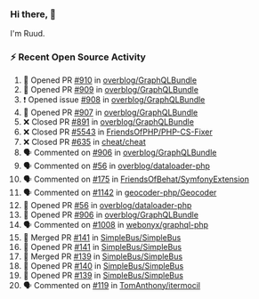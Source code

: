 ### Hi there, 👋

I'm Ruud.
 
### :zap: Recent Open Source Activity

<!--START_SECTION:activity-->
1. 💪 Opened PR [#910](https://github.com/overblog/GraphQLBundle/pull/910) in [overblog/GraphQLBundle](https://github.com/overblog/GraphQLBundle)
2. 💪 Opened PR [#909](https://github.com/overblog/GraphQLBundle/pull/909) in [overblog/GraphQLBundle](https://github.com/overblog/GraphQLBundle)
3. ❗️ Opened issue [#908](https://github.com/overblog/GraphQLBundle/issues/908) in [overblog/GraphQLBundle](https://github.com/overblog/GraphQLBundle)
4. 💪 Opened PR [#907](https://github.com/overblog/GraphQLBundle/pull/907) in [overblog/GraphQLBundle](https://github.com/overblog/GraphQLBundle)
5. ❌ Closed PR [#891](https://github.com/overblog/GraphQLBundle/pull/891) in [overblog/GraphQLBundle](https://github.com/overblog/GraphQLBundle)
6. ❌ Closed PR [#5543](https://github.com/FriendsOfPHP/PHP-CS-Fixer/pull/5543) in [FriendsOfPHP/PHP-CS-Fixer](https://github.com/FriendsOfPHP/PHP-CS-Fixer)
7. ❌ Closed PR [#635](https://github.com/cheat/cheat/pull/635) in [cheat/cheat](https://github.com/cheat/cheat)
8. 🗣 Commented on [#906](https://github.com/overblog/GraphQLBundle/issues/906) in [overblog/GraphQLBundle](https://github.com/overblog/GraphQLBundle)
9. 🗣 Commented on [#56](https://github.com/overblog/dataloader-php/issues/56) in [overblog/dataloader-php](https://github.com/overblog/dataloader-php)
10. 🗣 Commented on [#175](https://github.com/FriendsOfBehat/SymfonyExtension/issues/175) in [FriendsOfBehat/SymfonyExtension](https://github.com/FriendsOfBehat/SymfonyExtension)
11. 🗣 Commented on [#1142](https://github.com/geocoder-php/Geocoder/issues/1142) in [geocoder-php/Geocoder](https://github.com/geocoder-php/Geocoder)
12. 💪 Opened PR [#56](https://github.com/overblog/dataloader-php/pull/56) in [overblog/dataloader-php](https://github.com/overblog/dataloader-php)
13. 💪 Opened PR [#906](https://github.com/overblog/GraphQLBundle/pull/906) in [overblog/GraphQLBundle](https://github.com/overblog/GraphQLBundle)
14. 🗣 Commented on [#1008](https://github.com/webonyx/graphql-php/issues/1008) in [webonyx/graphql-php](https://github.com/webonyx/graphql-php)
15. 🎉 Merged PR [#141](https://github.com/SimpleBus/SimpleBus/pull/141) in [SimpleBus/SimpleBus](https://github.com/SimpleBus/SimpleBus)
16. 💪 Opened PR [#141](https://github.com/SimpleBus/SimpleBus/pull/141) in [SimpleBus/SimpleBus](https://github.com/SimpleBus/SimpleBus)
17. 🎉 Merged PR [#139](https://github.com/SimpleBus/SimpleBus/pull/139) in [SimpleBus/SimpleBus](https://github.com/SimpleBus/SimpleBus)
18. 💪 Opened PR [#140](https://github.com/SimpleBus/SimpleBus/pull/140) in [SimpleBus/SimpleBus](https://github.com/SimpleBus/SimpleBus)
19. 💪 Opened PR [#139](https://github.com/SimpleBus/SimpleBus/pull/139) in [SimpleBus/SimpleBus](https://github.com/SimpleBus/SimpleBus)
20. 🗣 Commented on [#119](https://github.com/TomAnthony/itermocil/issues/119) in [TomAnthony/itermocil](https://github.com/TomAnthony/itermocil)
<!--END_SECTION:activity-->
